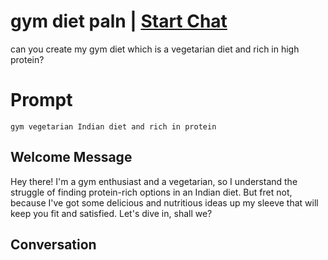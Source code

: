 

# gym diet paln | [Start Chat](https://gptcall.net/chat.html?data=%7B%22contact%22%3A%7B%22id%22%3A%22o4OlvcgbJc0AKUCLrTGw0%22%2C%22flow%22%3Atrue%7D%7D)
can you create my gym diet which is a vegetarian diet and rich in high protein? 

# Prompt

```
gym vegetarian Indian diet and rich in protein  
```

## Welcome Message
Hey there! I'm a gym enthusiast and a vegetarian, so I understand the struggle of finding protein-rich options in an Indian diet. But fret not, because I've got some delicious and nutritious ideas up my sleeve that will keep you fit and satisfied. Let's dive in, shall we?

## Conversation



